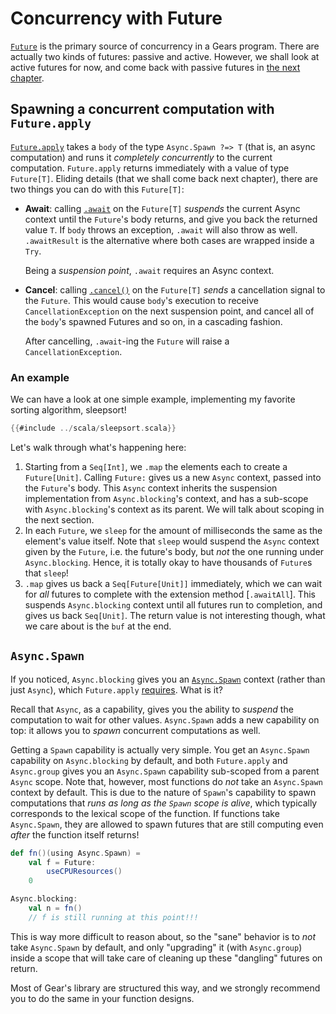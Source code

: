 # Concurrency with Future

[`Future`](https://lampepfl.github.io/gears/api/gears/async/Future.html)
is the primary source of concurrency in a Gears program.
There are actually two kinds of futures: passive and active. However,
we shall look at active futures for now, and come back with passive futures
in [the next chapter](../unstructured/sources.md).

## Spawning a concurrent computation with `Future.apply`

[`Future.apply`](https://lampepfl.github.io/gears/api/gears/async/Future$.html#apply-fffffebf)
takes a `body` of the type `Async.Spawn ?=> T` (that is, an async computation)
and runs it *completely concurrently* to the current computation.
`Future.apply` returns immediately with a value of type `Future[T]`.
Eliding details (that we shall come back next chapter), there are two things you can do with this `Future[T]`:
- **Await**: calling [`.await`](https://lampepfl.github.io/gears/api/gears/async/Async$.html#await-5df)
  on the `Future[T]` _suspends_ the current Async context until the `Future`'s body
  returns, and give you back the returned value `T`.
  If `body` throws an exception, `.await` will also throw as well. `.awaitResult` is the alternative where both
  cases are wrapped inside a `Try`.

  Being a _suspension point_, `.await` requires an Async context.
- **Cancel**: calling [`.cancel()`](https://lampepfl.github.io/gears/api/gears/async/Future.html#cancel-94c)
  on the `Future[T]` *sends* a cancellation signal to the `Future`.
  This would cause `body`'s execution to receive `CancellationException` on the next suspension point,
  and cancel all of the `body`'s spawned Futures and so on, in a cascading fashion.

  After cancelling, `.await`-ing the `Future` will raise a `CancellationException`.

### An example

We can have a look at one simple example, implementing my favorite sorting algorithm, sleepsort!

```scala 3
{{#include ../scala/sleepsort.scala}}
```

Let's walk through what's happening here:
1. Starting from a `Seq[Int]`, we `.map` the elements each to create a `Future[Unit]`. Calling `Future:`
   gives us a new `Async` context, passed into the `Future`'s body.
   This `Async` context inherits the suspension implementation from `Async.blocking`'s context, and has a
   sub-scope with `Async.blocking`'s context as its parent. We will talk about scoping in the next section.
2. In each `Future`, we `sleep` for the amount of milliseconds the same as the element's value itself.
   Note that `sleep` would suspend the `Async` context given by the `Future`, i.e. the future's body, but *not*
   the one running under `Async.blocking`.
   Hence, it is totally okay to have thousands of `Future`s that `sleep`!
3. `.map` gives us back a `Seq[Future[Unit]]` immediately, which we can wait for _all_ futures to complete
   with the extension method [`.awaitAll`].
   This suspends `Async.blocking` context until all futures run to completion, and gives us back `Seq[Unit]`.
   The return value is not interesting though, what we care about is the `buf` at the end.

## `Async.Spawn`

If you noticed, `Async.blocking` gives you an [`Async.Spawn`](https://lampepfl.github.io/gears/api/gears/async/Async$.html#Spawn-0) context
(rather than just `Async`), which `Future.apply`
[requires](https://lampepfl.github.io/gears/api/gears/async/Future$.html#apply-fffffebf). What is it?

Recall that `Async`, as a capability, gives you the ability to _suspend_ the computation to wait for other values.
`Async.Spawn` adds a new capability on top: it allows you to _spawn_ concurrent computations as well.

Getting a `Spawn` capability is actually very simple. You get an `Async.Spawn` capability on `Async.blocking` by default,
and both `Future.apply` and `Async.group` gives you an `Async.Spawn` capability sub-scoped from a parent `Async` scope.
Note that, however, most functions do _not_ take an `Async.Spawn` context by default.
This is due to the nature of `Spawn`'s capability to spawn computations that _runs as long as the `Spawn` scope is alive_, which typically corresponds to the lexical scope of the function.
If functions take `Async.Spawn`, they are allowed to spawn futures that are still computing even _after_ the function itself returns!
```scala
def fn()(using Async.Spawn) =
    val f = Future:
        useCPUResources()
    0

Async.blocking:
    val n = fn()
    // f is still running at this point!!!
```
This is way more difficult to reason about, so the "sane" behavior is to _not_ take `Async.Spawn` by default, and only
"upgrading" it (with `Async.group`) inside a scope that will take care of cleaning up these "dangling" futures on return.

Most of Gear's library are structured this way, and we strongly recommend you to do the same in your function designs.
